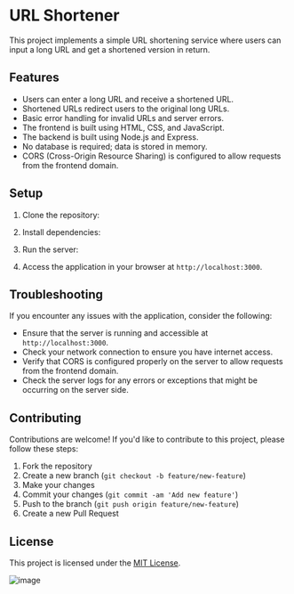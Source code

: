 # URL Shortener

This project implements a simple URL shortening service where users can input a long URL and get a shortened version in return.

## Features

- Users can enter a long URL and receive a shortened URL.
- Shortened URLs redirect users to the original long URLs.
- Basic error handling for invalid URLs and server errors.
- The frontend is built using HTML, CSS, and JavaScript.
- The backend is built using Node.js and Express.
- No database is required; data is stored in memory.
- CORS (Cross-Origin Resource Sharing) is configured to allow requests from the frontend domain.

## Setup

1. Clone the repository:


2. Install dependencies:


3. Run the server:


4. Access the application in your browser at `http://localhost:3000`.

## Troubleshooting

If you encounter any issues with the application, consider the following:

- Ensure that the server is running and accessible at `http://localhost:3000`.
- Check your network connection to ensure you have internet access.
- Verify that CORS is configured properly on the server to allow requests from the frontend domain.
- Check the server logs for any errors or exceptions that might be occurring on the server side.

## Contributing

Contributions are welcome! If you'd like to contribute to this project, please follow these steps:

1. Fork the repository
2. Create a new branch (`git checkout -b feature/new-feature`)
3. Make your changes
4. Commit your changes (`git commit -am 'Add new feature'`)
5. Push to the branch (`git push origin feature/new-feature`)
6. Create a new Pull Request

## License

This project is licensed under the [MIT License](LICENSE).


![image](https://github.com/kushagra497/URL_SHORTNER/assets/125078546/5ccc926c-91fe-428a-a08b-f63e365070cf)
